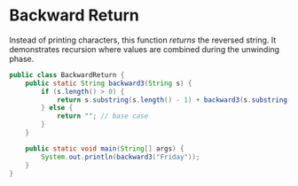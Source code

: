 # Backward Return

Instead of printing characters, this function *returns* the reversed string. It demonstrates recursion where values are combined during the unwinding phase.

```java
public class BackwardReturn {
    public static String backward3(String s) {
        if (s.length() > 0) {
            return s.substring(s.length() - 1) + backward3(s.substring(0, s.length() - 1));
        } else {
            return ""; // base case
        }
    }

    public static void main(String[] args) {
        System.out.println(backward3("Friday"));
    }
}
```